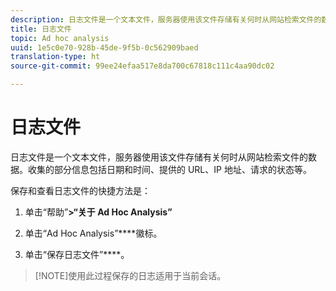 ```yaml
---
description: 日志文件是一个文本文件，服务器使用该文件存储有关何时从网站检索文件的数据。收集的部分信息包括日期和时间、提供的 URL、IP 地址、请求的状态等。
title: 日志文件
topic: Ad hoc analysis
uuid: 1e5c0e70-928b-45de-9f5b-0c562909baed
translation-type: ht
source-git-commit: 99ee24efaa517e8da700c67818c111c4aa90dc02

---
```



# 日志文件

日志文件是一个文本文件，服务器使用该文件存储有关何时从网站检索文件的数据。收集的部分信息包括日期和时间、提供的 URL、IP 地址、请求的状态等。

保存和查看日志文件的快捷方法是：

1. 单击“帮助”****>“关于 Ad Hoc Analysis”****

1. 单击“Ad Hoc Analysis”****&#x200B;徽标。
1. 单击“保存日志文件”****。

> [!NOTE]使用此过程保存的日志适用于当前会话。

